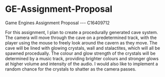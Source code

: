 # GE-Assignment-Proposal
Game Engines Assignment Proposal --- C16409712

For this assignment, I plan to create a procedurally generated cave system. The camera will move through the cave on a predetermined  track, with the player using the mouse to freely look around the cavern as they move. The cave will be lined with glowing crystals, wall and stalactites, which will all be spawned procedually. The colour and glow strength of the crystals will be determined by a music track, providing brighter colours and stronger glows at higher volume and intensity of the audio. I would also like to implement a random chance for the crystals to shatter as the camera passes.
